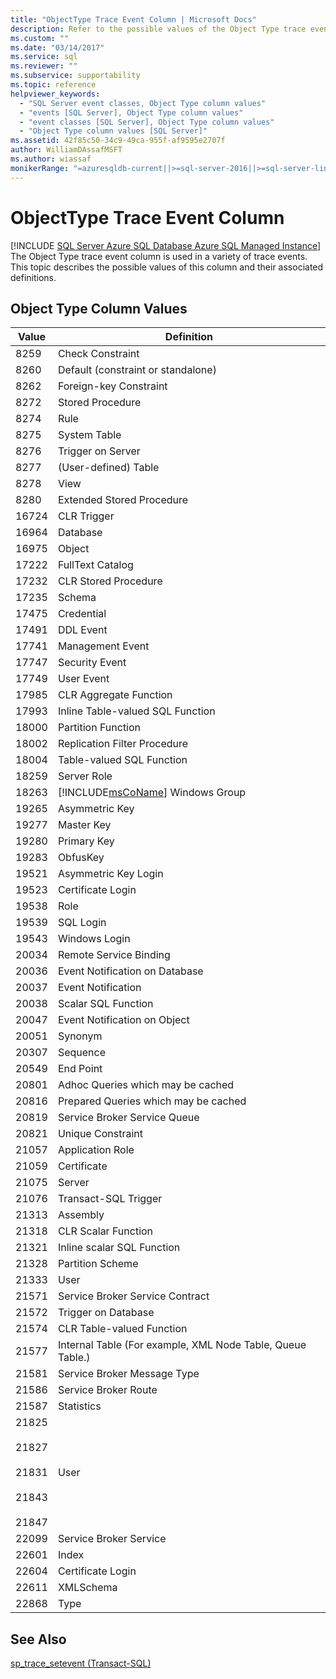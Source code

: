 ```yaml
---
title: "ObjectType Trace Event Column | Microsoft Docs"
description: Refer to the possible values of the Object Type trace event column, which is used in a variety of trace events in SQL Server.
ms.custom: ""
ms.date: "03/14/2017"
ms.service: sql
ms.reviewer: ""
ms.subservice: supportability
ms.topic: reference
helpviewer_keywords: 
  - "SQL Server event classes, Object Type column values"
  - "events [SQL Server], Object Type column values"
  - "event classes [SQL Server], Object Type column values"
  - "Object Type column values [SQL Server]"
ms.assetid: 42f85c50-34c9-49ca-955f-af9595e2707f
author: WilliamDAssafMSFT
ms.author: wiassaf
monikerRange: "=azuresqldb-current||>=sql-server-2016||>=sql-server-linux-2017||=azuresqldb-mi-current"
---
```

# ObjectType Trace Event Column
[!INCLUDE [SQL Server Azure SQL Database Azure SQL Managed Instance](../../includes/applies-to-version/sql-asdb-asdbmi.md)]
  The Object Type trace event column is used in a variety of trace events. This topic describes the possible values of this column and their associated definitions.  
  
## Object Type Column Values  
  
|Value|Definition|  
|-----------|----------------|  
|8259|Check Constraint|  
|8260|Default (constraint or standalone)|  
|8262|Foreign-key Constraint|  
|8272|Stored Procedure|  
|8274|Rule|  
|8275|System Table|  
|8276|Trigger on Server|  
|8277|(User-defined) Table|  
|8278|View|  
|8280|Extended Stored Procedure|  
|16724|CLR Trigger|  
|16964|Database|  
|16975|Object|  
|17222|FullText Catalog|  
|17232|CLR Stored Procedure|  
|17235|Schema|  
|17475|Credential|  
|17491|DDL Event|  
|17741|Management Event|  
|17747|Security Event|  
|17749|User Event|  
|17985|CLR Aggregate Function|  
|17993|Inline Table-valued SQL Function|  
|18000|Partition Function|  
|18002|Replication Filter Procedure|  
|18004|Table-valued SQL Function|  
|18259|Server Role|  
|18263|[!INCLUDE[msCoName](../../includes/msconame-md.md)] Windows Group|  
|19265|Asymmetric Key|  
|19277|Master Key|  
|19280|Primary Key|  
|19283|ObfusKey|  
|19521|Asymmetric Key Login|  
|19523|Certificate Login|  
|19538|Role|  
|19539|SQL Login|  
|19543|Windows Login|  
|20034|Remote Service Binding|  
|20036|Event Notification on Database|  
|20037|Event Notification|  
|20038|Scalar SQL Function|  
|20047|Event Notification on Object|  
|20051|Synonym|  
|20307|Sequence|  
|20549|End Point|  
|20801|Adhoc Queries which may be cached|  
|20816|Prepared Queries which may be cached|  
|20819|Service Broker Service Queue|  
|20821|Unique Constraint|  
|21057|Application Role|  
|21059|Certificate|  
|21075|Server|  
|21076|Transact-SQL Trigger|  
|21313|Assembly|  
|21318|CLR Scalar Function|  
|21321|Inline scalar SQL Function|  
|21328|Partition Scheme|  
|21333|User|  
|21571|Service Broker Service Contract|  
|21572|Trigger on Database|  
|21574|CLR Table-valued Function|  
|21577|Internal Table (For example, XML Node Table, Queue Table.)|  
|21581|Service Broker Message Type|  
|21586|Service Broker Route|  
|21587|Statistics|  
|21825<br /><br /> 21827<br /><br /> 21831<br /><br /> 21843<br /><br /> 21847|User|  
|22099|Service Broker Service|  
|22601|Index|  
|22604|Certificate Login|  
|22611|XMLSchema|  
|22868|Type|  
  
## See Also  
 [sp_trace_setevent &#40;Transact-SQL&#41;](../../relational-databases/system-stored-procedures/sp-trace-setevent-transact-sql.md)  
  
  
